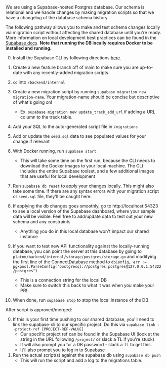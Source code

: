 We are using a Supabase-hosted Postgres database. Our schema is relational and we handle changes by making migration scripts so that we have a changelog of the database schema history.

The following pathway allows you to make and test schema changes locally via migration script without affecting the shared database until you're ready. More information on local development best practices can be found in the [Supabase docs](https://supabase.com/docs/guides/cli/local-development). **Note that running the DB locally requires Docker to be installed and running.**

0. Install the Supabase CLI by following directions [here](https://supabase.com/docs/guides/local-development/cli/getting-started?queryGroups=access-method&access-method=postgres&queryGroups=platform&platform=macos).
1. Create a new feature branch off of main to make sure you are up-to-date with any recently-added migration scripts.
2. `cd` into `/backend/internal`
3. Create a new migration script by running `supabase migration new migration-name`. Your migration-name should be concise but descriptive of what's going on!
   - Ex. `supabase migration new update_track_add_url` if adding a URL column to the track table.
4. Add your SQL to the auto-generated script file in `/migrations`
5. Add or update the `seed.sql` data to see populated values for your change if relevant

6. With Docker running, run `supabase start`
   - This will take some time on the first run, because the CLI needs to download the Docker images to your local machine. The CLI includes the entire Supabase toolset, and a few additional images that are useful for local development
7. Run `supabase db reset` to apply your changes locally. This might also take some time. If there are any syntax errors with your migration script or `seed.sql` file, they'll be caught here.
8. If applying the db changes goes smoothly, go to http://localhost:54323 to see a local version of the Supabase dashboard, where your sample data will be visible. Feel free to add/update data to test out your new schema and any constraints.
   - Anything you do in this local database won't impact our shared instance
9. If you want to test new API functionality against the locally-running database, you can point the server
   at this database by going to `platnm/backend/internal/storage/postgres/storage.go` and modifying the first line of the ConnectDatabase method to `dbConfig, err := pgxpool.ParseConfig("postgresql://postgres:postgres@127.0.0.1:54322/postgres")`
   - This is a connection string for the local DB
   - Make sure to switch this back to what it was when you make your PR!
10. When done, run `supabase stop` to stop the local instance of the DB.

After script is approved/merged:

0. If this is your first time pushing to our shared database, you'll need to link the supabase-cli to our specific project. Do this via `supabase link --project-ref [PROJECT-REF-VALUE]`
   - Our specific project ref can be found in the Supabase UI (look at the string in the URL following `/project/` or slack a TL if you're stuck)
   - It will also prompt you for a DB password - slack a TL to get this
   - It'll also prompt you to log in to Supabase
1. Run the actual script(s) against the supabase db using `supabase db push`
   - This will run the script and add a log to the migrations table.
